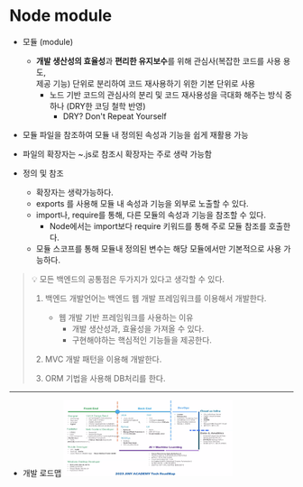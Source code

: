 # Node module

- 모듈 (module)

  - **개발 생산성의 효율성**과 **편리한 유지보수**를 위해 관심사(복잡한 코드를 사용 용도,  
    제공 기능) 단위로 분리하여 코드 재사용하기 위한 기본 단위로 사용
    - 노드 기반 코드의 관심사의 분리 및 코드 재사용성을 극대화 해주는 방식 중 하나 (DRY한 코딩 철학 반영)
      - DRY? Don't Repeat Yourself

- 모듈 파일을 참조하여 모듈 내 정의된 속성과 기능을 쉽게 재활용 가능
- 파일의 확장자는 ~.js로 참조시 확장자는 주로 생략 가능함

- 정의 및 참조
  - 확장자는 생략가능하다.
  - exports 를 사용해 모듈 내 속성과 기능을 외부로 노출할 수 있다.
  - import나, require를 통해, 다른 모듈의 속성과 기능을 참조할 수 있다.
    - Node에서는 import보다 require 키워드를 통해 주로 모듈 참조를 호출한다.
  - 모듈 스코프를 통해 모듈내 정의된 변수는 해당 모듈에서만 기본적으로 사용 가능하다.

> 💡 모든 백엔드의 공통점은 두가지가 있다고 생각할 수 있다.
>
> 1. 백엔드 개발언어는 백엔드 웹 개발 프레임워크를 이용해서 개발한다.
>
>    - 웹 개발 기반 프레임워크를 사용하는 이유
>      - 개발 생산성과, 효율성을 가져올 수 있다.
>      - 구현해야하는 핵심적인 기능들을 제공한다.
>
> 2. MVC 개발 패턴을 이용해 개발한다.
> 3. ORM 기법을 사용해 DB처리를 한다.

---

- 개발 로드맵
  <img src="./img/스크린샷 2023-12-04 오후 12.36.12.png" width='300'/>

